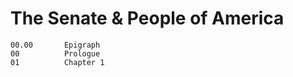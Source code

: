 The Senate & People of America
==============================

```
00.00       Epigraph
00          Prologue
01          Chapter 1
```
